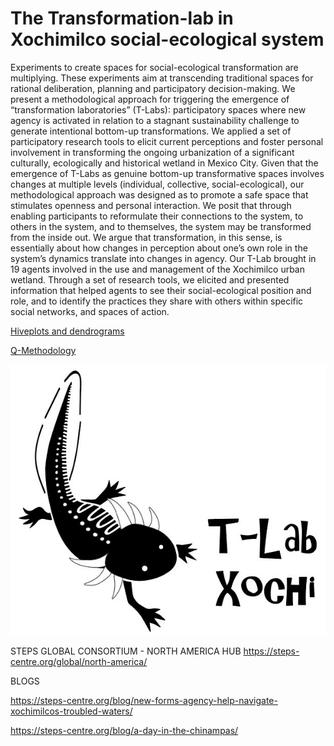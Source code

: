 # The Transformation-lab in Xochimilco social-ecological system

Experiments to create spaces for social-ecological transformation are multiplying. These experiments aim at transcending traditional spaces for rational deliberation, planning and participatory decision-making. We present a methodological approach for triggering the emergence of “transformation laboratories” (T-Labs): participatory spaces where new agency is activated in relation to a stagnant sustainability challenge to generate intentional bottom-up transformations. We applied a set of participatory research tools to elicit current perceptions and foster personal involvement in transforming the ongoing urbanization of a significant culturally, ecologically and historical wetland in Mexico City. Given that the emergence of T-Labs as genuine bottom-up transformative spaces involves changes at multiple levels (individual, collective, social-ecological), our methodological approach was designed as to promote a safe space that stimulates openness and personal interaction. We posit that through enabling participants to reformulate their connections to the system, to others in the system, and to themselves, the system may be transformed from the inside out. We argue that transformation, in this sense, is essentially about how changes in perception about one’s own role in the system’s dynamics translate into changes in agency. Our T-Lab brought in 19 agents involved in the use and management of the Xochimilco urban wetland. Through a set of research tools, we elicited and presented information that helped agents to see their social-ecological position and role, and to identify the practices they share with others within specific social networks, and spaces of action.


[Hiveplots and dendrograms](hiveplot)

[Q-Methodology](qmethodology)

<img src="Logo_Tlab.png" >


STEPS GLOBAL CONSORTIUM - NORTH AMERICA HUB https://steps-centre.org/global/north-america/

BLOGS

https://steps-centre.org/blog/new-forms-agency-help-navigate-xochimilcos-troubled-waters/

https://steps-centre.org/blog/a-day-in-the-chinampas/
